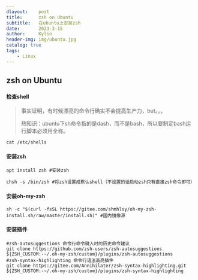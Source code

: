 ```yaml
---
dlayout:    post
title:      zsh on Ubuntu
subtitle:   在ubuntu上安装zsh
date:       2023-3-15
author:     Kylin
header-img: img/ubuntu.jpg
catalog: true
tags:
    - Linux
---
```






## zsh on Ubuntu

#### 检查shell

>  事实证明，有时候漂亮的命令行确实不会提高生产力，but。。。
>
> 热知识：ubuntu下sh命令指的是dash，而不是bash，所以要制定bash运行脚本必须用全称。

```
cat /etc/shells  
```



#### 安装zsh

```
apt install zsh #安装zsh

chsh -s /bin/zsh #将zsh设置成默认shell（不设置的话启动zsh只有直接zsh命令即可）
```



#### 安装oh-my-zsh

```
sh -c "$(curl -fsSL https://gitee.com/shmhlsy/oh-my-zsh-install.sh/raw/master/install.sh)" #国内镜像源
```



#### 安装插件

```
#zsh-autosuggestions 命令行命令键入时的历史命令建议
git clone https://github.com/zsh-users/zsh-autosuggestions ${ZSH_CUSTOM:-~/.oh-my-zsh/custom}/plugins/zsh-autosuggestions
#zsh-syntax-highlighting 命令行语法高亮插件
git clone https://gitee.com/Annihilater/zsh-syntax-highlighting.git ${ZSH_CUSTOM:-~/.oh-my-zsh/custom}/plugins/zsh-syntax-highlighting
```

